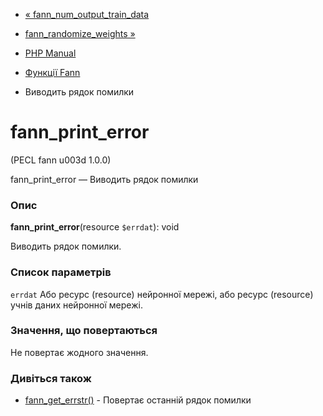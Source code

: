 - [«
fann_num_output_train_data](function.fann-num-output-train-data.md)
- [fann_randomize_weights »](function.fann-randomize-weights.md)

- [PHP Manual](index.md)
- [Функції Fann](ref.fann.md)
- Виводить рядок помилки

# fann_print_error

(PECL fann u003d 1.0.0)

fann_print_error — Виводить рядок помилки

### Опис

**fann_print_error**(resource `$errdat`): void

Виводить рядок помилки.

### Список параметрів

`errdat`
Або ресурс (resource) нейронної мережі, або ресурс (resource) учнів
даних нейронної мережі.

### Значення, що повертаються

Не повертає жодного значення.

### Дивіться також

- [fann_get_errstr()](function.fann-get-errstr.md) - Повертає
останній рядок помилки
